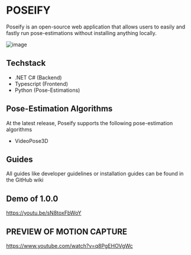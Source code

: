 # POSEIFY
Poseify is an open-source web application that allows users to easily and fastly run pose-estimations without installing anything locally.

![image](https://github.com/fierc3/poseify/assets/16936182/a1f9159c-2aac-4f54-a01b-b22b68b8f95a)

## Techstack
- .NET C# (Backend)
- Typescript (Frontend)
- Python (Pose-Estimations)

## Pose-Estimation Algorithms
At the latest release, Poseify supports the following pose-estimation algorithms
- VideoPose3D

## Guides
All guides like developer guidelines or installation guides can be found in the GitHub wiki

## Demo of 1.0.0
https://youtu.be/sN8toxFbWoY

## PREVIEW OF MOTION CAPTURE
https://www.youtube.com/watch?v=q8PgEHOVgWc
